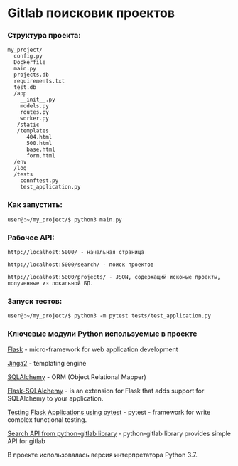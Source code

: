 Gitlab поисковик проектов
========


### Структура проекта:

	my_project/
	  config.py
	  Dockerfile
	  main.py
	  projects.db
	  requirements.txt
	  test.db
	  /app
	    __init__.py
	    models.py	
	    routes.py
	    worker.py
	   /static
	   /templates
	      404.html
	      500.html
	      base.html
	      form.html
	  /env
	  /log
	  /tests
	    connftest.py
	    test_application.py
	    
	

### Как запустить:


	user@:~/my_project/$ python3 main.py


### Рабочeе API:

	http://localhost:5000/ - начальная страница

	http://localhost:5000/search/ - поиск проектов

	http://localhost:5000/projects/ - JSON, содержащий искомые проекты, полученные из локальной БД.


### Запуск тестов:

	user@:~/my_project/$ python3 -m pytest tests/test_application.py

### Ключевые модули Python используемые в проекте

[Flask](https://flask.palletsprojects.com/en/1.1.x/) - micro-framework for web application development

[Jinga2](https://jinja.palletsprojects.com/en/2.11.x/) - templating engine

[SQLAlchemy](https://www.sqlalchemy.org/) - ORM (Object Relational Mapper)

[Flask-SQLAlchemy](https://flask-sqlalchemy.palletsprojects.com/en/2.x/) - is an extension for Flask that adds support for SQLAlchemy 
to your application.

[Testing Flask Applications using pytest](https://flask.palletsprojects.com/en/1.1.x/testing/) -  pytest - framework for write complex functional testing.

[Search API from python-gitlab library](https://python-gitlab.readthedocs.io/en/stable/gl_objects/search.html) - python-gitlab library provides simple API for gitlab


В проекте использовалась версия интерпретатора Python 3.7.